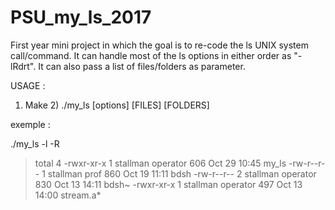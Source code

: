 # PSU_my_ls_2017
First year mini project in which the goal is to re-code the ls UNIX system call/command. It can handle most of the ls options in either order as "-lRdrt". It can also pass a list of files/folders as parameter.

USAGE :

1) Make 2) ./my_ls [options] [FILES] [FOLDERS]

exemple :

./my_ls -l -R

> total 4
-rwxr-xr-x 1 stallman operator 606 Oct 29 10:45 my_ls
-rw-r--r-- 1 stallman prof 860 Oct 19 11:11 bdsh
-rw-r--r-- 2 stallman operator 830 Oct 13 14:11 bdsh~
-rwxr-xr-x 1 stallman operator 497 Oct 13 14:00 stream.a*
